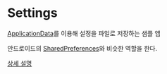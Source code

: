 # Settings

[ApplicationData](https://docs.microsoft.com/en-us/uwp/api/Windows.Storage.ApplicationData)를 이용해 설정을 파일로 저장하는 샘플 앱

안드로이드의 [SharedPreferences](https://developer.android.com/reference/android/content/SharedPreferences)와 비슷한 역할을 한다.

[상세 설명](https://devwock.github.io/)
